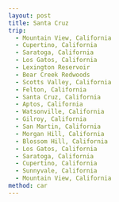 ```yaml
---
layout: post
title: Santa Cruz
trip:
  - Mountain View, California
  - Cupertino, California
  - Saratoga, California
  - Los Gatos, California
  - Lexington Reservoir
  - Bear Creek Redwoods
  - Scotts Valley, California
  - Felton, California
  - Santa Cruz, California
  - Aptos, California
  - Watsonville, California
  - Gilroy, California
  - San Martin, California
  - Morgan Hill, California
  - Blossom Hill, California
  - Los Gatos, California
  - Saratoga, California
  - Cupertino, California
  - Sunnyvale, California
  - Mountain View, California
method: car
---
```

